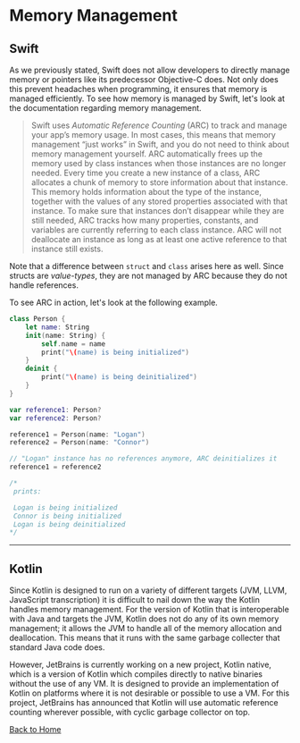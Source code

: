# Memory Management

## Swift
As we previously stated, Swift does not allow developers to directly manage memory or pointers like its predecessor Objective-C does. Not only does this prevent headaches when programming, it ensures that memory is managed efficiently. To see how memory is managed by Swift, let's look at the documentation regarding memory management.

> Swift uses *Automatic Reference Counting* (ARC) to track and manage your app’s memory usage. In most cases, this means that memory management “just works” in Swift, and you do not need to think about memory management yourself. ARC automatically frees up the memory used by class instances when those instances are no longer needed.
> Every time you create a new instance of a class, ARC allocates a chunk of memory to store information about that instance. This memory holds information about the type of the instance, together with the values of any stored properties associated with that instance.
> To make sure that instances don’t disappear while they are still needed, ARC tracks how many properties, constants, and variables are currently referring to each class instance. ARC will not deallocate an instance as long as at least one active reference to that instance still exists.

Note that a difference between `struct` and `class` arises here as well. Since structs are *value-types*, they are not managed by ARC because they do not handle references.

To see ARC in action, let's look at the following example.
```Swift
class Person {
    let name: String
    init(name: String) {
        self.name = name
        print("\(name) is being initialized")
    }
    deinit {
        print("\(name) is being deinitialized")
    }
}

var reference1: Person?
var reference2: Person?

reference1 = Person(name: "Logan")
reference2 = Person(name: "Connor")

// "Logan" instance has no references anymore, ARC deinitializes it
reference1 = reference2

/*
 prints:

 Logan is being initialized
 Connor is being initialized
 Logan is being deinitialized
*/
```

---

## Kotlin

Since Kotlin is designed to run on a variety of different targets (JVM, LLVM, JavaScript transcription) it is difficult to nail down the way the Kotlin handles memory management. For the version of Kotlin that is interoperable with Java and targets the JVM, Kotlin does not do any of its own memory management; it allows the JVM to handle all of the memory allocation and deallocation. This means that it runs with the same garbage collecter that standard Java code does.

However, JetBrains is currently working on a new project, Kotlin native, which is a version of Kotlin which compiles directly to native binaries without the use of any VM. It is designed to provide an implementation of Kotlin on platforms where it is not desirable or possible to use a VM. For this project, JetBrains has announced that Kotlin will use automatic reference counting wherever possible, with cyclic garbage collector on top.

[Back to Home](../README.md)
